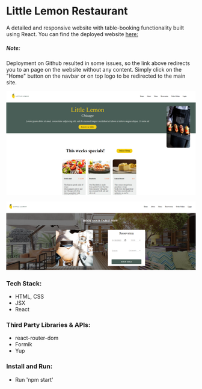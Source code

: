 # Little Lemon Restaurant
A detailed and responsive website with table-booking functionality built using React. You can find the deployed website [here:]()

##### Note: 
Deployment on Github resulted in some issues, so the link above redirects you to an page on the website without any content. Simply click on the "Home" button on the navbar or on top logo to be redirected to the main site.

![Screenshot](screen1.png)

![Screenshot](screen2.png)

### Tech Stack:
 - HTML, CSS
 - JSX
 - React

### Third Party Libraries & APIs:
 - react-router-dom
 - Formik
 - Yup

### Install and Run:
 - Run 'npm start' 
